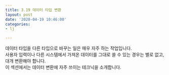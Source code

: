 ```yaml
---
title: 3.19 데이터 타입 변환
layout: post
date: '2020-04-19 10:46:00'
categories:
- lj

---
```


데이터 타입을 다른 타입으로 바꾸는 일은 매우 자주 하는 작업입니다.  
사용자 입력이나 다른 시스템에서 가져온 데이터를 그대로 쓸 수 있는 경우는 별로 없고, 대개 변환해야 합니다.  
이 섹션에서는 데이터 변환에 자주 쓰이는 테크닉을 소개합니다.